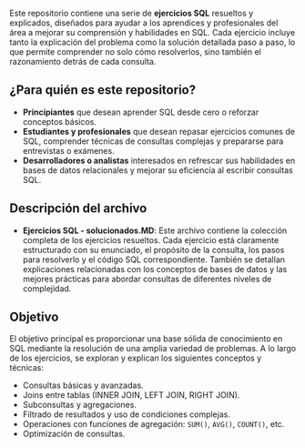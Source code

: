 Este repositorio contiene una serie de **ejercicios SQL** resueltos y explicados, diseñados para ayudar a los aprendices y profesionales del área a mejorar su comprensión y habilidades en SQL. Cada ejercicio incluye tanto la explicación del problema como la solución detallada paso a paso, lo que permite comprender no solo cómo resolverlos, sino también el razonamiento detrás de cada consulta.

## ¿Para quién es este repositorio?

- **Principiantes** que desean aprender SQL desde cero o reforzar conceptos básicos.
- **Estudiantes y profesionales** que desean repasar ejercicios comunes de SQL, comprender técnicas de consultas complejas y prepararse para entrevistas o exámenes.
- **Desarrolladores o analistas** interesados en refrescar sus habilidades en bases de datos relacionales y mejorar su eficiencia al escribir consultas SQL.

## Descripción del archivo

- **Ejercicios SQL - solucionados.MD**: Este archivo contiene la colección completa de los ejercicios resueltos. Cada ejercicio está claramente estructurado con su enunciado, el propósito de la consulta, los pasos para resolverlo y el código SQL correspondiente. También se detallan explicaciones relacionadas con los conceptos de bases de datos y las mejores prácticas para abordar consultas de diferentes niveles de complejidad.

## Objetivo

El objetivo principal es proporcionar una base sólida de conocimiento en SQL mediante la resolución de una amplia variedad de problemas. A lo largo de los ejercicios, se exploran y explican los siguientes conceptos y técnicas:

- Consultas básicas y avanzadas.
- Joins entre tablas (INNER JOIN, LEFT JOIN, RIGHT JOIN).
- Subconsultas y agregaciones.
- Filtrado de resultados y uso de condiciones complejas.
- Operaciones con funciones de agregación: `SUM()`, `AVG()`, `COUNT()`, etc.
- Optimización de consultas.
